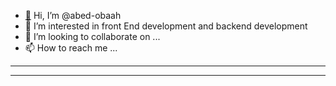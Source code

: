 - [👋](https://camo.githubusercontent.com/0c732027af8a28d138e3698181f7be7c9b97d443b4beb9c7ce8ec4cffc6b4767/68747470733a2f2f6d656469612e67697068792e636f6d2f6d656469612f6876524a434c467a6361737252346961377a2f67697068792e676966) Hi, I’m @abed-obaah
- 👀 I’m interested in front End development and backend development
- 💞️ I’m looking to collaborate on ...
- 📫 How to reach me ...

<!---
abed-obaah/abed-obaah is a ✨ special ✨ repository because its `README.md` (this file) appears on your GitHub profile.
You can click the Preview link to take a look at your changes.
--->
---

---
